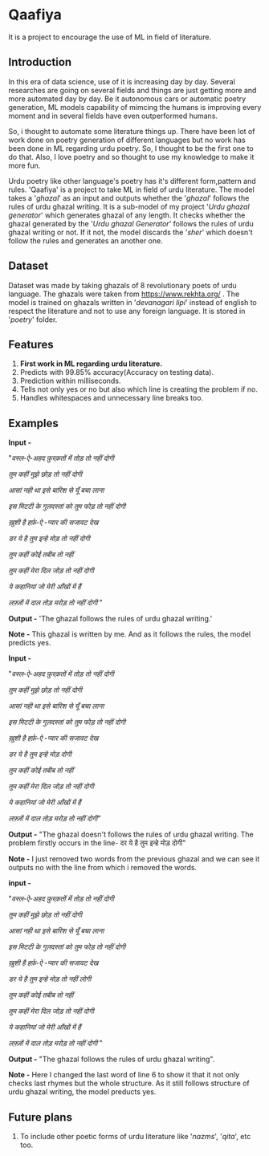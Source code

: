 # Qaafiya
It is a project to encourage the use of ML in field of literature.

## Introduction

In this era of data science, use of it is increasing day by day. Several researches are going on several fields and things are just getting more and more automated day by day. Be it autonomous cars or automatic poetry generation, ML models capability of mimcing the humans is improving every moment and in several fields have even outperformed humans.

So, i thought to automate some literature things up. There have been lot of work done on poetry generation of different languages but no work has been done in ML regarding urdu poetry. So, I thought to be the first one to do that. Also, I love poetry and so thought to use my knowledge to make it more fun.

Urdu poetry like other language's poetry has it's different form,pattern and rules. 'Qaafiya' is a project to take ML in field of urdu literature. The model takes a '_ghazal_' as an input and outputs whether the '_ghazal_' follows the rules of urdu ghazal writing. It is a sub-model of my project '_Urdu ghazal generator_' which generates ghazal of any length. It checks whether the ghazal generated by the '_Urdu ghazal Generator_' follows the rules of urdu ghazal writing or not. If it not, the model discards the '_sher_' which doesn't follow the rules and generates an another one.

## Dataset

Dataset was made by taking ghazals of 8 revolutionary poets of urdu language. The ghazals were taken from https://www.rekhta.org/ . The model is trained on ghazals written in '_devanagari lipi_' instead of english to respect the literature and not to use any foreign language. It is stored in '_poetry_' folder.

## Features

1. **First work in ML regarding urdu literature.**
2. Predicts with 99.85% accuracy(Accuracy on testing data).
3. Prediction within milliseconds.
4. Tells not only yes or no but also which line is creating the problem if no.
5. Handles whitespaces and unnecessary line breaks too.

## Examples

**Input -** 

"_वस्ल-ऐ-अहद  फ़ुरक़तों में तोड़ तो नहीं दोगी_

_तुम कहीं मुझे छोड़ तो नहीं दोगी_


_आसां नही था इसे बारिश से यूँ बचा लाना_ 

_इस मिटटी के गुलदस्तां को तुम फोड़ तो नहीं दोगी_


_ख़ुशी है हर्फ़-ऐ -प्यार की सजावट देख_

_डर ये है तुम इन्हे मोड़ तो नहीं दोगी_


_तुम कहीं कोई तबीब तो नहीं_

_तुम कहीं मेरा दिल जोड़ तो नहीं दोगी_


_ये कहानियां जो मेरी आँखों में हैं_

_लफ़्ज़ों में दाल तोड़ मरोड़ तो नहीं दोगी_ "

**Output -** 'The ghazal follows the rules of urdu ghazal writing.'

**Note -** This ghazal is written by me. And as it follows the rules, the model predicts yes.

**Input -**

"_वस्ल-ऐ-अहद  फ़ुरक़तों में तोड़ तो नहीं दोगी_

_तुम कहीं मुझे छोड़ तो नहीं दोगी_


_आसां नही था इसे बारिश से यूँ बचा लाना_

_इस मिटटी के गुलदस्तां को तुम फोड़ तो नहीं दोगी_


_ख़ुशी है हर्फ़-ऐ -प्यार की सजावट देख_

_डर ये है तुम इन्हे मोड़ दोगी_


_तुम कहीं कोई तबीब तो नहीं_

_तुम कहीं मेरा दिल जोड़ तो नहीं दोगी_


_ये कहानियां जो मेरी आँखों में हैं_

_लफ़्ज़ों में दाल तोड़ मरोड़ तो नहीं दोगी"_

**Output -** "The ghazal doesn't follows the rules of urdu ghazal writing. The problem firstly occurs in the line- दर ये है तुम इन्हे मोड़ दोगी"

**Note -** I just removed two words from the previous ghazal and we can see it outputs no with the line from which i removed the words.

**input -**

"_वस्ल-ऐ-अहद  फ़ुरक़तों में तोड़ तो नहीं दोगी_

_तुम कहीं मुझे छोड़ तो नहीं दोगी_


_आसां नही था इसे बारिश से यूँ बचा लाना_

_इस मिटटी के गुलदस्तां को तुम फोड़ तो नहीं दोगी_


_ख़ुशी है हर्फ़-ऐ -प्यार की सजावट देख_

_डर ये है तुम इन्हे मोड़ तो नहीं लोगी_ 


_तुम कहीं कोई तबीब तो नहीं_

_तुम कहीं मेरा दिल जोड़ तो नहीं दोगी_


_ये कहानियां जो मेरी आँखों में हैं_

_लफ़्ज़ों में दाल तोड़ मरोड़ तो नहीं दोगी_ "

**Output -** "The ghazal follows the rules of urdu ghazal writing".

**Note -** Here I changed the last word of line 6 to show it that it not only checks last rhymes but the whole structure. As it still follows structure of urdu ghazal writing, the model preducts yes.

## Future plans

1. To include other poetic forms of urdu literature like '_nazms_', '_qita_', etc too.

